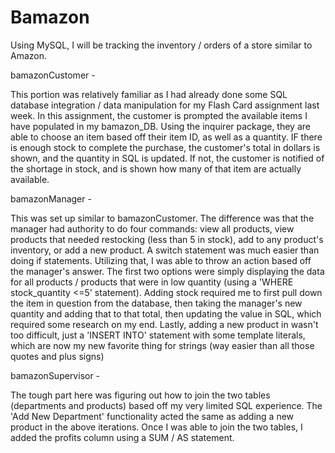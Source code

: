 # Bamazon
Using MySQL, I will be tracking the inventory / orders of a store similar to Amazon.

bamazonCustomer -

This portion was relatively familiar as I had already done some SQL database integration / data manipulation for my Flash Card assignment last week. In this assignment, the customer is prompted the available items I have populated in my bamazon_DB. Using the inquirer package, they are able to choose an item based off their item ID, as well as a quantity. IF there is enough stock to complete the purchase, the customer's total in dollars is shown, and the quantity in SQL is updated. If not, the customer is notified of the shortage in stock, and is shown how many of that item are actually available.

bamazonManager -

This was set up similar to bamazonCustomer. The difference was that the manager had authority to do four commands: view all products, view products that needed restocking (less than 5 in stock), add to any product's inventory, or add a new product. A switch statement was much easier than doing if statements. Utilizing that, I was able to throw an action based off the manager's answer. The first two options were simply displaying the data for all products / products that were in low quantity (using a 'WHERE stock_quantity <=5' statement). Adding stock required me to first pull down the item in question from the database, then taking the manager's new quantity and adding that to that total, then updating the value in SQL, which required some research on my end. Lastly, adding a new product in wasn't too difficult, just a 'INSERT INTO' statement with some template literals, which are now my new favorite thing for strings (way easier than all those quotes and plus signs)

bamazonSupervisor -

The tough part here was figuring out how to join the two tables (departments and products) based off my very limited SQL experience. The 'Add New Department' functionality acted the same as adding a new product in the above iterations. Once I was able to join the two tables, I added the profits column using a SUM / AS statement.
